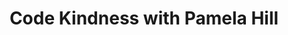 ---
layout: post
title: "Code Kindness with Pamela Hill"
guest: Pamela Hill
recorded: 2019-02-11
published: 2019-05-30
trackid: 628282824
length: "39:17"
length_rounded: "39 mins"
tags: [Pamela Hill, Functional Programming, Readability, Comprehensibility]
image: alec-strong.jpg
description: "We chat with Pamela Hill about code kindness, in which we discuss what constitutes comprehensible code and the things we need to be aware of when writing code. We discuss the challenges of different approaches to writing code, objectivity, code reviews, and a bunch of other things!"
bio: "Pamela is a second-generation coder and holds BSc IT and BSc (Hons) Computer Science degrees from the University of Pretoria. She has more than 15 years of experience writing desktop, web and mobile apps. She is an Android Engineer at the cryptocurrency startup Luno. She loves coding in Kotlin, especially for Android."
                                                                                                                                                                                                                                                                                        
notes: 
    - text: Pamela's blog
      link: https://pamelaahill.com
    - text: Pamela on Twitter
      link: https://twitter.com/pamelaahill
    - text: Level up in Kotlin (GDG DevFest South Africa 2018) - Coroutines/DSLs/Conventions
      link: https://www.youtube.com/watch?v=fJH2vP4XemY
    - text: Increasing readability using operator conventions in Kotlin
      link: https://proandroiddev.com/increasing-readability-using-operator-conventions-in-kotlin-d518541f4c0a
---